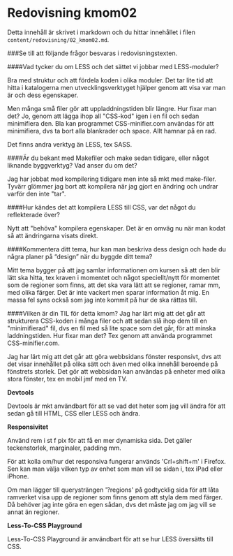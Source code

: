 ---
---
Redovisning kmom02
=========================

Detta innehåll är skrivet i markdown och du hittar innehållet i filen `content/redovisning/02_kmom02.md`.

###Se till att följande frågor besvaras i redovisningstexten.

####Vad tycker du om LESS och det sättet vi jobbar med LESS-moduler?

Bra med struktur och att fördela koden i olika moduler. Det tar lite tid att hitta i katalogerna men utvecklingsverktyget hjälper genom att visa var man är och dess egenskaper. 

Men många små filer gör att uppladdningstiden blir längre. Hur fixar man det? Jo, genom att lägga ihop all "CSS-kod" igen i en fil och sedan minimifiera den. Bla kan programmet CSS-minifier.com användas för att minimifiera, dvs ta bort alla blankrader och space. Allt hamnar på en rad.

Det finns andra verktyg än LESS, tex SASS.

####Är du bekant med Makefiler och make sedan tidigare, eller något liknande byggverktyg? Vad anser du om det?

Jag har jobbat med kompilering tidigare men inte så mkt med make-filer. Tyvärr glömmer jag bort att kompilera när jag gjort en ändring och undrar varför den inte "tar".

####Hur kändes det att kompilera LESS till CSS, var det något du reflekterade över?

Nytt att "behöva" kompilera egenskaper. Det är en omväg nu när man kodat så att ändringarna visats direkt.

####Kommentera ditt tema, hur kan man beskriva dess design och hade du några planer på “design” när du byggde ditt tema?

Mitt tema bygger på att jag samlar informationen om kursen så att den blir lätt ska hitta, tex kraven i momentet och något speciellt/nytt för momentet som de regioner som finns, att det ska vara lätt att se regioner, ramar mm, med olika färger. Det är inte vackert men sparar information åt mig. En massa fel syns också som jag inte kommit på hur de ska rättas till.

####Vilken är din TIL för detta kmom?
Jag har lärt mig att det går att strukturera CSS-koden i många filer och att sedan slå ihop dem till en "minimifierad" fil, dvs en fil med så lite space som det går, för att minska laddningstiden. Hur fixar man det? Tex genom att använda programmet CSS-minifier.com.

Jag har lärt mig att det går att göra webbsidans fönster responsivt, dvs att det visar innehållet på olika sätt och även med olika innehåll beroende på fönstrets storlek. Det gör att webbsidan kan användas på enheter med olika stora fönster, tex en mobil jmf med en TV.

**Devtools**

Devtools är mkt användbart för att se vad det heter som jag vill ändra för att sedan gå till HTML, CSS eller LESS och ändra.


**Responsivitet**

Använd rem i st f pix för att få en mer dynamiska sida. Det gäller teckenstorlek, marginaler, padding mm.

För att kolla om/hur det responsiva fungerar används 'Crl+shift+m' i Firefox. Sen kan man välja vilken typ av enhet som man vill se sidan i, tex iPad eller iPhone.

Om man lägger till querysträngen '?regions' på godtycklig sida för att låta ramverket visa upp de regioner som finns genom att styla dem med färger. Då behöver jag inte göra en egen sådan, dvs det måste jag om jag vill se annat än regioner.

**Less-To-CSS Playground**

Less-To-CSS Playground är användbart för att se hur LESS översätts till CSS.
